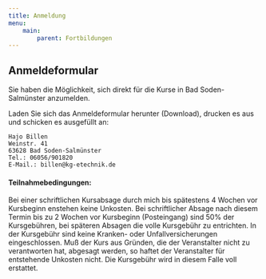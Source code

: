 ```yaml
---
title: Anmeldung
menu:
    main:
        parent: Fortbildungen
---
```

## Anmeldeformular

Sie haben die Möglichkeit, sich direkt  für die Kurse in Bad Soden-Salmünster  anzumelden.

Laden Sie sich das Anmeldeformular herunter (Download), drucken es aus und schicken es ausgefüllt an:
     
    Hajo Billen
    Weinstr. 41
    63628 Bad Soden-Salmünster
    Tel.: 06056/901820
    E-Mail.: billen@kg-etechnik.de
    
#### Teilnahmebedingungen:
Bei einer schriftlichen Kursabsage durch mich bis spätestens 4 Wochen vor Kursbeginn enstehen keine Unkosten. Bei schriftlicher Absage nach diesem Termin bis zu 2 Wochen vor Kursbeginn (Posteingang) sind 50% der Kursgebühren, bei späteren Absagen die volle Kursgebühr zu entrichten. In der Kursgebühr sind keine Kranken- oder Unfallversicherungen eingeschlossen. Muß der Kurs aus Gründen, die der Veranstalter nicht zu verantworten hat, abgesagt werden, so haftet der Veranstalter für entstehende Unkosten nicht. Die Kursgebühr wird in diesem Falle voll erstattet.
